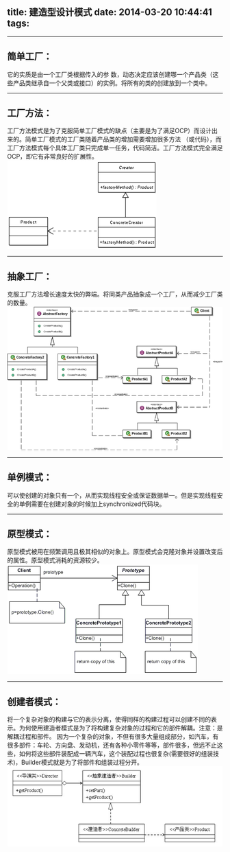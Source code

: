 ﻿title: 建造型设计模式
date: 2014-03-20 10:44:41
tags:
---

-----
## 简单工厂：

它的实质是由一个工厂类根据传入的参 数，动态决定应该创建哪一个产品类（这些产品类继承自一个父类或接口）的实例。将所有的类的创建放到一个类中。

-----
## 工厂方法：

工厂方法模式是为了克服简单工厂模式的缺点（主要是为了满足OCP）而设计出来的。简单工厂模式的工厂类随着产品类的增加需要增加很多方法 （或代码），而工厂方法模式每个具体工厂类只完成单一任务，代码简洁。工厂方法模式完全满足OCP，即它有非常良好的扩展性。
![](/imgs/dsign_pattern1_1.png)

----
## 抽象工厂：

克服工厂方法增长速度太快的弊端。将同类产品抽象成一个工厂，从而减少工厂类的数量。
![](/imgs/cxgc.jpg)

-----
## 单例模式：

可以使创建的对象只有一个，从而实现线程安全或保证数据单一。但是实现线程安全的单例需要在创建对象的时候加上synchronized代码块。

-----
## 原型模式：
原型模式被用在频繁调用且极其相似的对象上。原型模式会克隆对象并设置改变后的属性。原型模式消耗的资源较少。
![](/imgs/yxms.png)

-----
## 创建者模式：
将一个复杂对象的构建与它的表示分离，使得同样的构建过程可以创建不同的表示。为何使用建造者模式是为了将构建复杂对象的过程和它的部件解耦。注意：是解耦过程和部件。
因为一个复杂的对象，不但有很多大量组成部分，如汽车，有很多部件：车轮、方向盘、发动机，还有各种小零件等等，部件很多，但远不止这些，如何将这些部件装配成一辆汽车，这个装配过程也很复杂(需要很好的组装技术)，Builder模式就是为了将部件和组装过程分开。
![](/imgs/cjz.png)

